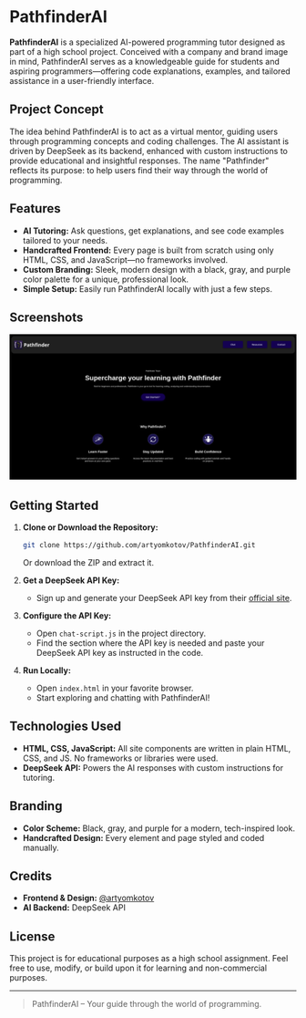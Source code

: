 # PathfinderAI

**PathfinderAI** is a specialized AI-powered programming tutor designed as part of a high school project. Conceived with a company and brand image in mind, PathfinderAI serves as a knowledgeable guide for students and aspiring programmers—offering code explanations, examples, and tailored assistance in a user-friendly interface.

## Project Concept

The idea behind PathfinderAI is to act as a virtual mentor, guiding users through programming concepts and coding challenges. The AI assistant is driven by DeepSeek as its backend, enhanced with custom instructions to provide educational and insightful responses. The name "Pathfinder" reflects its purpose: to help users find their way through the world of programming.

## Features

- **AI Tutoring:** Ask questions, get explanations, and see code examples tailored to your needs.
- **Handcrafted Frontend:** Every page is built from scratch using only HTML, CSS, and JavaScript—no frameworks involved.
- **Custom Branding:** Sleek, modern design with a black, gray, and purple color palette for a unique, professional look.
- **Simple Setup:** Easily run PathfinderAI locally with just a few steps.

## Screenshots

![Home Page](images/homepage.png)

## Getting Started

1. **Clone or Download the Repository:**
    ```bash
    git clone https://github.com/artyomkotov/PathfinderAI.git
    ```
    Or download the ZIP and extract it.

2. **Get a DeepSeek API Key:**
   - Sign up and generate your DeepSeek API key from their [official site](https://platform.deepseek.com/).

3. **Configure the API Key:**
   - Open `chat-script.js` in the project directory.
   - Find the section where the API key is needed and paste your DeepSeek API key as instructed in the code.

4. **Run Locally:**
   - Open `index.html` in your favorite browser.
   - Start exploring and chatting with PathfinderAI!

## Technologies Used

- **HTML, CSS, JavaScript:** All site components are written in plain HTML, CSS, and JS. No frameworks or libraries were used.
- **DeepSeek API:** Powers the AI responses with custom instructions for tutoring.

## Branding

- **Color Scheme:** Black, gray, and purple for a modern, tech-inspired look.
- **Handcrafted Design:** Every element and page styled and coded manually.

## Credits

- **Frontend & Design:** [@artyomkotov](https://github.com/artyomkotov)
- **AI Backend:** DeepSeek API

## License

This project is for educational purposes as a high school assignment. Feel free to use, modify, or build upon it for learning and non-commercial purposes.

---

> PathfinderAI – Your guide through the world of programming.
